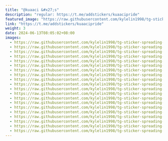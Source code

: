 ```yaml
---
title: "@kuaaci &#x27;s"
description: "regular: https://t.me/addstickers/kuaacipride"
featured_image: "https://raw.githubusercontent.com/kylelin1998/tg-sticker-spreading-worldwide-images/main/img/d19ad390-3553-4b15-9d2b-2b286a28e94e.jpg"
link: "https://t.me/addstickers/kuaacipride"
weight: 3
date: 2024-06-13T08:05:02+08:00
images:
  - https://raw.githubusercontent.com/kylelin1998/tg-sticker-spreading-worldwide-images/main/img/d19ad390-3553-4b15-9d2b-2b286a28e94e.jpg
  - https://raw.githubusercontent.com/kylelin1998/tg-sticker-spreading-worldwide-images/main/img/51b519ba-0640-40ec-8884-6008f8e2cbec.jpg
  - https://raw.githubusercontent.com/kylelin1998/tg-sticker-spreading-worldwide-images/main/img/1a965d1b-9903-4ddb-9a03-5efa11d97d6d.jpg
  - https://raw.githubusercontent.com/kylelin1998/tg-sticker-spreading-worldwide-images/main/img/e74b5f06-cee4-4805-b56a-5218f8d49b30.jpg
  - https://raw.githubusercontent.com/kylelin1998/tg-sticker-spreading-worldwide-images/main/img/251b9c1e-65ec-4f46-a3aa-c009eefb9e88.jpg
  - https://raw.githubusercontent.com/kylelin1998/tg-sticker-spreading-worldwide-images/main/img/b5a07673-63f5-4523-aef1-04756a5edde2.jpg
  - https://raw.githubusercontent.com/kylelin1998/tg-sticker-spreading-worldwide-images/main/img/60ade6b8-b4b5-4918-91a7-9d7b28861950.jpg
  - https://raw.githubusercontent.com/kylelin1998/tg-sticker-spreading-worldwide-images/main/img/5359d397-f8f7-448c-a5e7-08865c0d84d3.jpg
  - https://raw.githubusercontent.com/kylelin1998/tg-sticker-spreading-worldwide-images/main/img/1cac7584-35b3-484b-a00a-89ef816fa312.jpg
  - https://raw.githubusercontent.com/kylelin1998/tg-sticker-spreading-worldwide-images/main/img/92b4a079-569e-41bc-a501-aa0edc0179a5.jpg
  - https://raw.githubusercontent.com/kylelin1998/tg-sticker-spreading-worldwide-images/main/img/dffcd1e3-dd00-468d-b57d-e3fd157e8b67.jpg
  - https://raw.githubusercontent.com/kylelin1998/tg-sticker-spreading-worldwide-images/main/img/2a321fc9-a4aa-4cc1-bc87-2d38db19f79e.jpg
  - https://raw.githubusercontent.com/kylelin1998/tg-sticker-spreading-worldwide-images/main/img/01d0c2ef-6198-41ac-99cb-1da06c943a67.jpg
  - https://raw.githubusercontent.com/kylelin1998/tg-sticker-spreading-worldwide-images/main/img/d3a5890d-8cd5-4e5d-8650-59b640ed9f0a.jpg
  - https://raw.githubusercontent.com/kylelin1998/tg-sticker-spreading-worldwide-images/main/img/5be1bffd-eec3-4c44-a45e-ded077055aec.jpg
  - https://raw.githubusercontent.com/kylelin1998/tg-sticker-spreading-worldwide-images/main/img/5a206b78-1ae9-4bbe-8f72-44c1eadc4a23.jpg
  - https://raw.githubusercontent.com/kylelin1998/tg-sticker-spreading-worldwide-images/main/img/524cea9b-5043-448f-831e-9fd500de0b93.jpg
  - https://raw.githubusercontent.com/kylelin1998/tg-sticker-spreading-worldwide-images/main/img/5badcd8e-7a31-4024-8542-78e73ac68e5b.jpg
  - https://raw.githubusercontent.com/kylelin1998/tg-sticker-spreading-worldwide-images/main/img/9dadf50b-c4dc-46ca-a895-5403168b1c45.jpg
  - https://raw.githubusercontent.com/kylelin1998/tg-sticker-spreading-worldwide-images/main/img/7b42ce6e-1e4e-4da4-aa6b-5fd7d867f6ff.jpg
---
```

